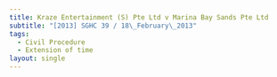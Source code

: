 ```yaml
---
title: Kraze Entertainment (S) Pte Ltd v Marina Bay Sands Pte Ltd
subtitle: "[2013] SGHC 39 / 18\_February\_2013"
tags:
  - Civil Procedure
  - Extension of time
layout: single
---
```


